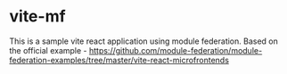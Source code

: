 # vite-mf

This is a sample vite react application using module federation. Based on the official example - https://github.com/module-federation/module-federation-examples/tree/master/vite-react-microfrontends
